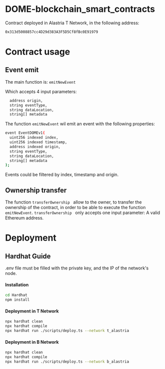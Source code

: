 # DOME-blockchain_smart_contracts

Contract deployed in Alastria T Network, in the following address:

```sh
0x313d5008857cc4D29d383A3F5D5Cf8fBc0E91979
```

# Contract usage
## Event emit

The main function is: ``` emitNewEvent ```

Which accepts 4 input parameters:

```sh
  address origin,           
  string eventType,            
  string dataLocation,
  string[] metadata   
```

The function ``` emitNewEvent ``` wil emit an event with the following properties:

```sh
event EventDOMEv1(
  uint256 indexed index,  
  uint256 indexed timestamp,  
  address indexed origin,           
  string eventType,            
  string dataLocation,
  string[] metadata    
);
```

Events could be filtered by index, timestamp and origin.

## Ownership transfer

The function ```transferOwnership ``` allow to the owner, to transfer the ownership of the contract, in order to be able to execute the function ``` emitNewEvent ```.
```transferOwnership ``` only accepts one input parameter: A valid Ethereum address.


# Deployment
## Hardhat Guide 

.env file must be filled with the private key, and the IP of the network's node.

#### Installation
```sh
cd Hardhat
npm install
```

#### Deployment in T Network
```sh
npx hardhat clean
npx hardhat compile
npx hardhat run ./scripts/deploy.ts --network t_alastria
```

#### Deployment in B Network
```sh
npx hardhat clean
npx hardhat compile
npx hardhat run ./scripts/deploy.ts --network b_alastria
```

